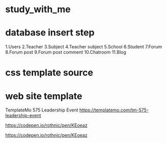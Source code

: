 # study_with_me

# database insert step

1.Users
2.Teacher
3.Subject
4.Teacher subject
5.School
6.Student
7.Forum
8.Forum post
9.Forum post comment
10.Chatroom
11.Blog

# css template source

# web site template

TemplateMo 575 Leadership Event
https://templatemo.com/tm-575-leadership-event

https://codepen.io/rothnic/pen/KEoeaz

https://codepen.io/rothnic/pen/KEoeaz

